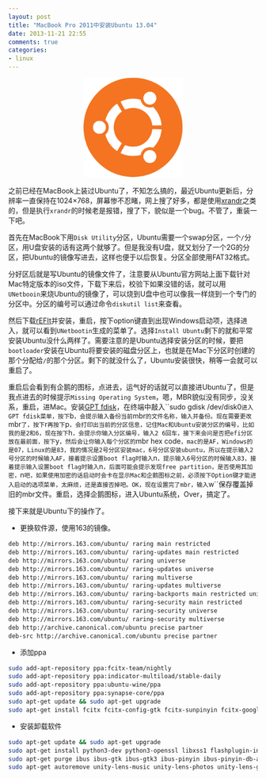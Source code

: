 ```yaml
---
layout: post
title: "MacBook Pro 2011中安装Ubuntu 13.04"
date: 2013-11-21 22:55
comments: true
categories: 
- linux
---
```

<center><p><img src="/images/logoubuntu.png" width="200" height="200" alt="ubuntu"></p></center>

之前已经在MacBook上装过Ubuntu了，不知怎么搞的，最近Ubuntu更新后，分辨率一直保持在1024×768，屏幕惨不忍睹，网上搜了好多，都是使用[xrandr](https://wiki.ubuntu.com/X/Config/Resolution)之类的，但是执行``xrandr``的时候老是报错，搜了下，貌似是一个bug。不管了，重装一下吧。

首先在MacBook下用``Disk Utility``分区，Ubuntu需要一个swap分区，一个``/``分区，用U盘安装的话有这两个就够了。但是我没有U盘，就又划分了一个2G的分区，把Ubuntu的镜像写进去，这样也便于以后恢复。分区全部使用FAT32格式。

分好区后就是写Ubuntu的镜像文件了，注意要从Ubuntu官方网站上面下载针对Mac特定版本的iso文件，下载下来后，校验下如果没错的话，就可以用``UNetbooin``来烧Ubuntu的镜像了，可以烧到U盘中也可以像我一样烧到一个专门的分区中。分区的编号可以通过命令``diskutil list``来查看。

<!-- more -->

然后下载[rEFIt](http://refit.sourceforge.net/)并安装，重启，按下option键直到出现Windows启动项，选择进入，就可以看到``UNetbootin``生成的菜单了。选择``Install Ubuntu``剩下的就和平常安装Ubuntu没什么两样了。需要注意的是Ubuntu选择安装分区的时候，要把``bootloader``安装在Ubuntu将要安装的磁盘分区上，也就是在Mac下分区时创建的那个分配给``/``的那个分区。剩下的就没什么了，Ubuntu安装很快，稍等一会就可以重启了。

重启后会看到有企鹅的图标，点进去，运气好的话就可以直接进Ubuntu了，但是我点进去的时候提示``Missing Operating System``，嗯，MBR貌似没有同步，没关系，重启，进Mac。安装[GPT fdisk]("http://sourceforge.net/projects/gptfdisk/")，在终端中敲入``sudo gdisk /dev/disk0``进入GPT fdisk菜单，按下``b``，会提示输入备份当前``mbr``的文件名称，输入并备份。现在需要更改``mbr``了，按下``r``再按下``p``，会打印出当前的分区信息，记住Mac和Ubuntu安装分区的编号，比如我的是2和6，现在按下``h``，会提示你输入分区编号，输入2 6回车，接下来会问是否把efi分区放在最前面，按下``y``，然后会让你输入每个分区的``mbr hex code``，mac的是AF，Windows的是07，Linux的是83，我的情况是2号分区安装mac，6号分区安装ubuntu，所以在提示输入2号分区的时候输入AF，接着提示设置boot flag时输入``n``，提示输入6号分区的时候输入83，接着提示输入设置boot flag时输入``n``，后面可能会提示发现free partition，是否使用其加密，``n``吧，如果使用加密的话启动时会卡在显示Mac和企鹅图标之前，必须按下Option键才能进入启动的选项菜单，太麻烦，还是直接否掉吧。OK，现在设置完了mbr，输入``w``保存覆盖掉旧的mbr文件。重启，选择企鹅图标，进入Ubuntu系统，Over，搞定了。

接下来就是Ubuntu下的操作了。

+ 更换软件源，使用163的镜像。
```bash
deb http://mirrors.163.com/ubuntu/ raring main restricted
deb http://mirrors.163.com/ubuntu/ raring-updates main restricted
deb http://mirrors.163.com/ubuntu/ raring universe
deb http://mirrors.163.com/ubuntu/ raring-updates universe
deb http://mirrors.163.com/ubuntu/ raring multiverse
deb http://mirrors.163.com/ubuntu/ raring-updates multiverse
deb http://mirrors.163.com/ubuntu/ raring-backports main restricted universe multiverse
deb http://mirrors.163.com/ubuntu/ raring-security main restricted
deb http://mirrors.163.com/ubuntu/ raring-security universe
deb http://mirrors.163.com/ubuntu/ raring-security multiverse
deb http://archive.canonical.com/ubuntu precise partner
deb-src http://archive.canonical.com/ubuntu precise partner
```

+ 添加ppa
```bash
sudo add-apt-repository ppa:fcitx-team/nightly
sudo add-apt-repository ppa:indicator-multiload/stable-daily
sudo add-apt-repository ppa:ubuntu-wine/ppa
sudo add-apt-repository ppa:synapse-core/ppa
sudo apt-get update && sudo apt-get upgrade
sudo apt-get install fcitx fcitx-config-gtk fcitx-sunpinyin fcitx-googlepinyin fcitx-module-cloudpinyin  fcitx-sogoupinyin fcitx-table-all indicator-multiload wine synapse
```

+ 安装卸载软件
```bash 
sudo apt-get update && sudo apt-get upgrade
sudo apt-get install python3-dev python3-openssl libxss1 flashplugin-installer mplayer vim git-core tig xclip zathura unrar p7zip-full  p7zip-rar zip unzip rar chmsee bleachbit preload goldendict goldendict-wordnet tcpdump mtr curl nscd ack-grep
sudo apt-get purge ibus ibus-gtk ibus-gtk3 ibus-pinyin ibus-pinyin-db-android ibus-table
sudo apt-get autoremove unity-lens-music unity-lens-photos unity-lens-gwibber unity-lens-shopping unity-lens-video
```
